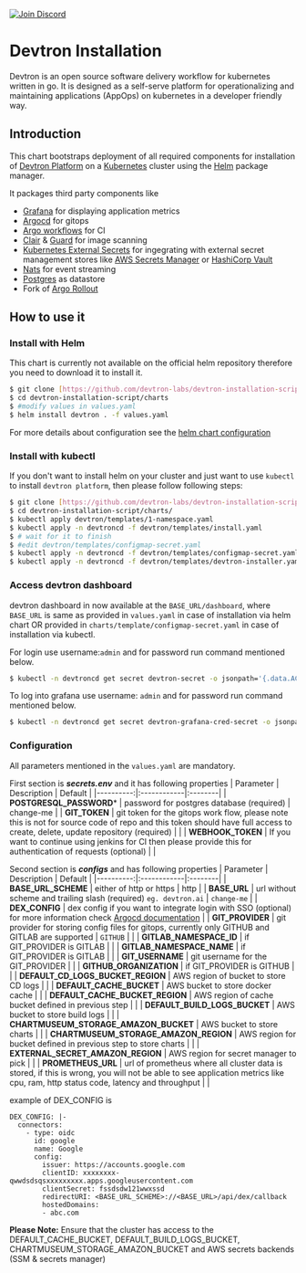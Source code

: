 

[![Join Discord](https://img.shields.io/badge/Join%20us%20on-Discord-e01563.svg)](https://discord.gg/72JDKy4)

# Devtron Installation

Devtron is an open source software delivery workflow for kubernetes written in go. It is designed as a self-serve platform for operationalizing and maintaining applications (AppOps) on kubernetes in a developer friendly way.

## Introduction

This chart bootstraps deployment of all required components for installation of [Devtron Platform](https://github.com/devtron-labs) on a [Kubernetes](http://kubernetes.io) cluster using the [Helm](https://helm.sh) package manager.

It packages third party components like 

 - [Grafana](https://github.com/grafana/grafana) for displaying application metrics 
 - [Argocd](https://github.com/argoproj/argo-cd/) for gitops 
 - [Argo workflows](https://github.com/argoproj/argo) for CI
 - [Clair](https://github.com/quay/clair) & [Guard](https://github.com/guard/guard) for image scanning
 - [Kubernetes External Secrets](https://github.com/godaddy/kubernetes-external-secrets) for ingegrating with external secret management stores like [AWS Secrets Manager](https://aws.amazon.com/secrets-manager/) or [HashiCorp Vault](https://www.vaultproject.io/)
 - [Nats](https://github.com/nats-io) for event streaming
 - [Postgres](https://github.com/postgres/postgres) as datastore
 - Fork of [Argo Rollout](https://github.com/argoproj/argo-rollouts) 

## How to use it

### Install with Helm

This chart is currently not available on the official helm repository therefore you need to download it to install it.

```bash
$ git clone [https://github.com/devtron-labs/devtron-installation-script.git](https://github.com/devtron-labs/devtron-installation-script.git)
$ cd devtron-installation-script/charts
$ #modify values in values.yaml
$ helm install devtron . -f values.yaml
```
For more details about configuration see the [helm chart configuration](#configuration)

### Install with kubectl

If you don't want to install helm on your cluster and just want to use `kubectl` to install `devtron platform`, then please follow following steps:

```bash
$ git clone [https://github.com/devtron-labs/devtron-installation-script.git](https://github.com/devtron-labs/devtron-installation-script.git)
$ cd devtron-installation-script/charts/
$ kubectl apply devtron/templates/1-namespace.yaml
$ kubectl apply -n devtroncd -f devtron/templates/install.yaml
$ # wait for it to finish
$ #edit devtron/templates/configmap-secret.yaml
$ kubectl apply -n devtroncd -f devtron/templates/configmap-secret.yaml
$ kubectl apply -n devtroncd -f devtron/templates/devtron-installer.yaml
```
### Access devtron dashboard

devtron dashboard in now available at the `BASE_URL/dashboard`, where `BASE_URL` is same as provided in `values.yaml` in case of installation via helm chart OR provided in `charts/template/configmap-secret.yaml` in case of installation via kubectl.

For login use username:`admin` and for password run command mentioned below.
```bash
$ kubectl -n devtroncd get secret devtron-secret -o jsonpath='{.data.ACD_PASSWORD}' | base64 -d
```
To log into grafana use username: `admin` and for password run command mentioned below.
```bash
$ kubectl -n devtroncd get secret devtron-grafana-cred-secret -o jsonpath='{.data.admin-password}' | base64 -d
```
### Configuration

All parameters mentioned in the `values.yaml` are mandatory.

First section is ***secrets.env*** and it has following properties
| Parameter | Description | Default |
|----------:|:------------|:--------|
| **POSTGRESQL_PASSWORD*** | password for postgres database (required) | change-me |
| **GIT_TOKEN** | git token for the gitops work flow, please note this is not for source code of repo and this token should have full access to create, delete, update repository (required) |  |
| **WEBHOOK_TOKEN** | If you want to continue using jenkins for CI then please provide this for authentication of requests (optional)  |  |

Second section is ***configs*** and has following properties
| Parameter | Description | Default |
|----------:|:------------|:--------|
| **BASE_URL_SCHEME** | either of http or https | http |
| **BASE_URL** | url without scheme and trailing slash (required) `eg. devtron.ai` | `change-me` |
| **DEX_CONFIG** | dex config if you want to integrate login with SSO (optional) for more information check [Argocd documentation](https://argoproj.github.io/argo-cd/operator-manual/user-management/) | 
| **GIT_PROVIDER** | git provider for storing config files for gitops, currently only GITHUB and GITLAB are supported | `GITHUB` | |
| **GITLAB_NAMESPACE_ID** | if GIT_PROVIDER is GITLAB | | 
| **GITLAB_NAMESPACE_NAME** | if GIT_PROVIDER is GITLAB | |
| **GIT_USERNAME** | git username for the GIT_PROVIDER | |
| **GITHUB_ORGANIZATION** | if GIT_PROVIDER is GITHUB | |
| **DEFAULT_CD_LOGS_BUCKET_REGION** | AWS region of bucket to store CD logs | |
| **DEFAULT_CACHE_BUCKET** | AWS bucket to store docker cache |  |
| **DEFAULT_CACHE_BUCKET_REGION** | AWS region of cache bucket defined in previous step | |
| **DEFAULT_BUILD_LOGS_BUCKET** | AWS bucket to store build logs | |
| **CHARTMUSEUM_STORAGE_AMAZON_BUCKET** | AWS bucket to store charts |  |
| **CHARTMUSEUM_STORAGE_AMAZON_REGION** | AWS region for bucket defined in previous step to store charts | |
| **EXTERNAL_SECRET_AMAZON_REGION** | AWS region for secret manager to pick |  |
| **PROMETHEUS_URL** | url of prometheus where all cluster data is stored, if this is wrong, you will not be able to see application metrics like cpu, ram, http status code, latency and throughput |  |

example of DEX_CONFIG is

    DEX_CONFIG: |-
      connectors:
        - type: oidc
          id: google
          name: Google
          config:
            issuer: https://accounts.google.com
            clientID: xxxxxxxx-qwwdsdsqsxxxxxxxxx.apps.googleusercontent.com
            clientSecret: fssdsdw121wwxssd
            redirectURI: <BASE_URL_SCHEME>://<BASE_URL>/api/dex/callback
            hostedDomains:
            - abc.com

**Please Note:**
Ensure that the cluster has access to the DEFAULT_CACHE_BUCKET, DEFAULT_BUILD_LOGS_BUCKET, CHARTMUSEUM_STORAGE_AMAZON_BUCKET and AWS secrets backends (SSM & secrets manager)